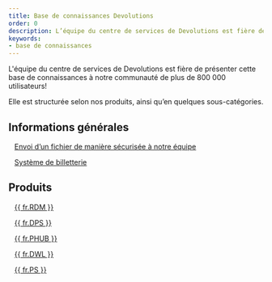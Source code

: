 ```yaml
---
title: Base de connaissances Devolutions
order: 0
description: L’équipe du centre de services de Devolutions est fière de présenter cette base de connaissances à notre communauté de plus de 800 000 utilisateurs!
keywords:
- base de connaissances
---
```

L'équipe du centre de services de Devolutions est fière de présenter cette base de connaissances à notre communauté de plus de 800 000 utilisateurs!  

Elle est structurée selon nos produits, ainsi qu’en quelques sous-catégories.  

## Informations générales 
&nbsp; &nbsp;[Envoi d’un fichier de manière sécurisée à notre équipe](/fr/kb/devolutions-customer-success/securely-send-file/)  

&nbsp; &nbsp;[Système de billetterie](/fr/kb/devolutions-customer-success/ticketing-system/)  

## Produits 
&nbsp; &nbsp;[{{ fr.RDM }}](/fr/kb/remote-desktop-manager/)  

&nbsp; &nbsp;[{{ fr.DPS }}](/fr/kb/devolutions-server/)  

&nbsp; &nbsp;[{{ fr.PHUB }}](/fr/kb/hub-business/)  

&nbsp; &nbsp;[{{ fr.DWL }}](/fr/kb/devolutions-web-login/)  

&nbsp; &nbsp;[{{ fr.PS }}](/fr/kb/devolutions-powershell/)
